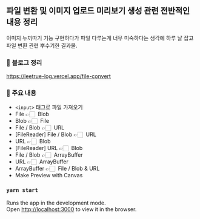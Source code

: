 ## 파일 변환 및 이미지 업로드 미리보기 생성 관련 전반적인 내용 정리

이미지 누끼따기 기능 구현하다가 파일 다루는게 너무 미숙하다는 생각에
하루 날 잡고 파일 변환 관련 뿌수기한 결과물.

### 📝 블로그 정리

https://leetrue-log.vercel.app/file-convert

### 📝 주요 내용

- `<input>` 태그로 파일 가져오기
- File 👉🏻  Blob
- Blob 👉🏻  File
- File / Blob 👉🏻  URL
- [FileReader] File / Blob 👉🏻  URL
- URL 👉🏻  Blob
- [FileReader] URL 👉🏻  Blob
- File / Blob 👉🏻  ArrayBuffer
- URL 👉🏻  ArrayBuffer
- ArrayBuffer 👉🏻  File / Blob & URL
- Make Preview with Canvas

### `yarn start`

Runs the app in the development mode.\
Open [http://localhost:3000](http://localhost:3000) to view it in the browser.
